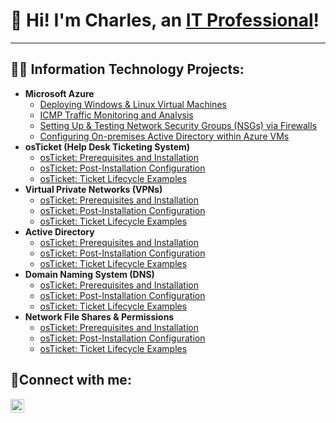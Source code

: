 ## <H1>👋 Hi! I'm Charles, an <a href="https://linkedin.com/in/csweet81" target="_blank">IT Professional</a>!</H1>
<hr>

<h2>👨‍💻 Information Technology Projects:</h2>

- <b>Microsoft Azure</b>
  - [Deploying Windows & Linux Virtual Machines](https://github.com/charlessweet81/azure-setup)
  - [ICMP Traffic Monitoring and Analysis](https://github.com/charlessweet81/azure-network-protocols)
  - [Setting Up & Testing Network Security Groups (NSGs) via Firewalls](https://github.com/charlessweet81/azure-network-protocols)
  - [Configuring On-premises Active Directory within Azure VMs](https://github.com/joshmadakorcc/configure-ad)
- <b>osTicket (Help Desk Ticketing System)</b>
  - [osTicket: Prerequisites and Installation](https://github.com/charlessweet1/osticket-prereqs)
  - [osTicket: Post-Installation Configuration](https://github.com/joshmadakorcc/post-install-config)
  - [osTicket: Ticket Lifecycle Examples](https://github.com/joshmadakorcc/ticket-lifecycle)
- <b>Virtual Private Networks (VPNs)</b>
  - [osTicket: Prerequisites and Installation](https://github.com/charlessweet1/osticket-prereqs)
  - [osTicket: Post-Installation Configuration](https://github.com/joshmadakorcc/post-install-config)
  - [osTicket: Ticket Lifecycle Examples](https://github.com/joshmadakorcc/ticket-lifecycle)
- <b>Active Directory</b>
  - [osTicket: Prerequisites and Installation](https://github.com/charlessweet1/osticket-prereqs)
  - [osTicket: Post-Installation Configuration](https://github.com/joshmadakorcc/post-install-config)
  - [osTicket: Ticket Lifecycle Examples](https://github.com/joshmadakorcc/ticket-lifecycle)
- <b>Domain Naming System (DNS)</b>
  - [osTicket: Prerequisites and Installation](https://github.com/charlessweet1/osticket-prereqs)
  - [osTicket: Post-Installation Configuration](https://github.com/joshmadakorcc/post-install-config)
  - [osTicket: Ticket Lifecycle Examples](https://github.com/joshmadakorcc/ticket-lifecycle)
- <b>Network File Shares & Permissions</b>
  - [osTicket: Prerequisites and Installation](https://github.com/charlessweet1/osticket-prereqs)
  - [osTicket: Post-Installation Configuration](https://github.com/joshmadakorcc/post-install-config)
  - [osTicket: Ticket Lifecycle Examples](https://github.com/joshmadakorcc/ticket-lifecycle)



  

<h2>🤳Connect with me:</h2>

[<img align="left" alt="Josh | LinkedIn" width="22px" src="https://cdn.jsdelivr.net/npm/simple-icons@v3/icons/linkedin.svg" />][linkedin]

[linkedin]: https://linkedin.com/in/csweet81




<!--
**charlessweet81/charlessweet81** is a ✨ _special_ ✨ repository because its `README.md` (this file) appears on your GitHub profile.

Here are some ideas to get you started:

- 🔭 I’m currently working on ...
- 🌱 I’m currently learning ...
- 👯 I’m looking to collaborate on ...
- 🤔 I’m looking for help with ...
- 💬 Ask me about ...
- 📫 How to reach me: ...
- 😄 Pronouns: ...
- ⚡ Fun fact: ...
-->
